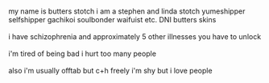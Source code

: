 <br> my name is butters stotch i am a stephen and linda stotch yumeshipper selfshipper gachikoi soulbonder waifuist etc. DNI butters skins</br>
<br>i have schizophrenia and approximately 5 other illnesses you have to unlock</br>
<br>i'm tired of being bad i hurt too many people</br>
<br> also i'm usually offtab but c+h freely i'm shy but i love people</br>
